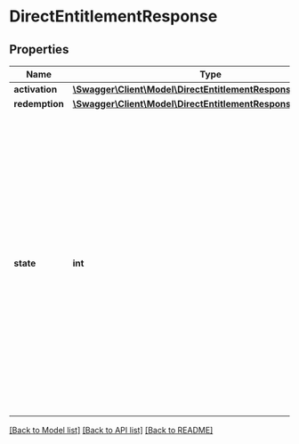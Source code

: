 # DirectEntitlementResponse

## Properties
Name | Type | Description | Notes
------------ | ------------- | ------------- | -------------
**activation** | [**\Swagger\Client\Model\DirectEntitlementResponseActivation**](DirectEntitlementResponseActivation.md) |  | 
**redemption** | [**\Swagger\Client\Model\DirectEntitlementResponseRedemption**](DirectEntitlementResponseRedemption.md) |  | [optional] 
**state** | **int** | State of the direct entitlement order. Possible values: 0 &#x3D; ACTIVATED, The direct entitlement order was activated but not yet redeemed; 1 &#x3D; REDEEMED, The direct entitlement order was activated and redeemed; 2 &#x3D; RETURNED, The direct entitlement order was returned | 

[[Back to Model list]](../README.md#documentation-for-models) [[Back to API list]](../README.md#documentation-for-api-endpoints) [[Back to README]](../README.md)


